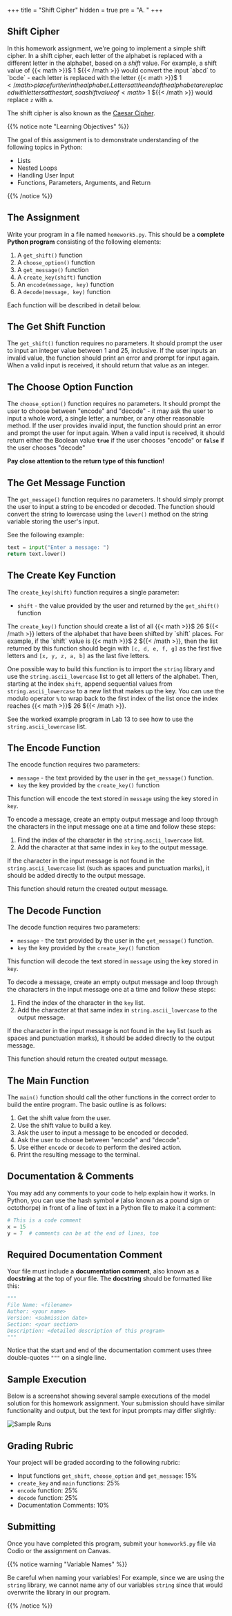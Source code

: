 +++
title = "Shift Cipher"
hidden = true
pre = "A. "
+++

## Shift Cipher

In this homework assignment, we're going to implement a simple shift cipher. In a shift cipher, each letter of the alphabet is replaced with a different letter in the alphabet, based on a _shift_ value. For example, a shift value of {{< math >}}$ 1 ${{< /math >}} would convert the input `abcd` to `bcde` - each letter is replaced with the letter {{< math >}}$ 1 ${{< /math >}} place further in the alphabet. Letters at the end of the alphabet are replaced with letters at the start, so a shift value of {{< math >}}$ 1 ${{< /math >}} would replace `z` with `a`. 

The shift cipher is also known as the [Caesar Cipher](https://en.wikipedia.org/wiki/Caesar_cipher).

{{% notice note "Learning Objectives" %}}

The goal of this assignment is to demonstrate understanding of the following topics in Python:

* Lists
* Nested Loops
* Handling User Input
* Functions, Parameters, Arguments, and Return

{{% /notice %}}

## The Assignment

Write your program in a file named `homework5.py`. This should be a **complete Python program** consisting of the following elements:

1. A `get_shift()` function
1. A `choose_option()` function
1. A `get_message()` function
1. A `create_key(shift)` function
1. An `encode(message, key)` function
1. A `decode(message, key)` function

Each function will be described in detail below.

## The Get Shift Function

The `get_shift()` function requires no parameters. It should prompt the user to input an integer value between 1 and 25, inclusive. If the user inputs an invalid value, the function should print an error and prompt for input again. When a valid input is received, it should return that value as an integer.

## The Choose Option Function

The `choose_option()` function requires no parameters. It should prompt the user to choose between "encode" and "decode" - it may ask the user to input a whole word, a single letter, a number, or any other reasonable method. If the user provides invalid input, the function should print an error and prompt the user for input again. When a valid input is received, it should return either the Boolean value **`true`** if the user chooses "encode" or **`false`** if the user chooses "decode"

**Pay close attention to the return type of this function!**

## The Get Message Function

The `get_message()` function requires no parameters. It should simply prompt the user to input a string to be encoded or decoded. The function should convert the string to lowercase using the `lower()` method on the string variable storing the user's input.

See the following example:

```python
text = input("Enter a message: ")
return text.lower()
```

## The Create Key Function

The `create_key(shift)` function requires a single parameter:

* `shift` - the value provided by the user and returned by the `get_shift()` function

The `create_key()` function should create a list of all {{< math >}}$ 26 ${{< /math >}} letters of the alphabet that have been shifted by `shift` places. For example, if the `shift` value is {{< math >}}$ 2 ${{< /math >}}, then the list returned by this function should begin with `[c, d, e, f, g]` as the first five letters and `[x, y, z, a, b]` as the last five letters. 

One possible way to build this function is to import the `string` library and use the `string.ascii_lowercase` list to get all letters of the alphabet. Then, starting at the index `shift`, append sequential values from `string.ascii_lowercase` to a new list that makes up the key. You can use the modulo operator `%` to wrap back to the first index of the list once the index reaches {{< math >}}$ 26 ${{< /math >}}. 

See the worked example program in Lab 13 to see how to use the `string.ascii_lowercase` list.

## The Encode Function

The encode function requires two parameters:

* `message` - the text provided by the user in the `get_message()` function.
* `key` the key provided by the `create_key()` function

This function will encode the text stored in `message` using the key stored in `key`.

To encode a message, create an empty output message and loop through the characters in the input message one at a time and follow these steps:

1. Find the index of the character in the `string.ascii_lowercase` list.
1. Add the character at that same index in `key` to the output message.

If the character in the input message is not found in the `string.ascii_lowercase` list (such as spaces and punctuation marks), it should be added directly to the output message.

This function should return the created output message.

## The Decode Function

The decode function requires two parameters:

* `message` - the text provided by the user in the `get_message()` function.
* `key` the key provided by the `create_key()` function

This function will decode the text stored in `message` using the key stored in `key`.

To decode a message, create an empty output message and loop through the characters in the input message one at a time and follow these steps:

1. Find the index of the character in the `key` list.
1. Add the character at that same index in `string.ascii_lowercase` to the output message.

If the character in the input message is not found in the `key` list (such as spaces and punctuation marks), it should be added directly to the output message.

This function should return the created output message. 

## The Main Function

The `main()` function should call the other functions in the correct order to build the entire program. The basic outline is as follows:

1. Get the shift value from the user.
1. Use the shift value to build a key.
1. Ask the user to input a message to be encoded or decoded.
1. Ask the user to choose between "encode" and "decode".
1. Use either `encode` or `decode` to perform the desired action.
1. Print the resulting message to the terminal.

## Documentation & Comments

You may add any comments to your code to help explain how it works. In Python, you can use the hash symbol `#` (also known as a pound sign or octothorpe) in front of a line of text in a Python file to make it a comment:

```python
# This is a code comment
x = 15
y = 7  # comments can be at the end of lines, too
```

## Required Documentation Comment

Your file must include a **documentation comment**, also known as a **docstring** at the top of your file. The **docstring** should be formatted like this:

```python
"""
File Name: <filename>
Author: <your name>
Version: <submission date>
Section: <your section>
Description: <detailed description of this program>
"""
```

Notice that the start and end of the documentation comment uses three double-quotes `"""` on a single line.

## Sample Execution

Below is a screenshot showing several sample executions of the model solution for this homework assignment. Your submission should have similar functionality and output, but the text for input prompts may differ slightly:

![Sample Runs](/images/hw5/output.png?classes=border,shadow)

## Grading Rubric

Your project will be graded according to the following rubric:

* Input functions `get_shift`, `choose_option` and `get_message`: 15%
* `create_key` and `main` functions: 25%
* `encode` function: 25%
* `decode` function: 25%
* Documentation Comments: 10%

## Submitting

Once you have completed this program, submit your `homework5.py` file via Codio or the assignment on Canvas.

{{% notice warning "Variable Names" %}}

Be careful when naming your variables! For example, since we are using the `string` library, we cannot name any of our variables `string` since that would overwrite the library in our program. 

{{% /notice %}}